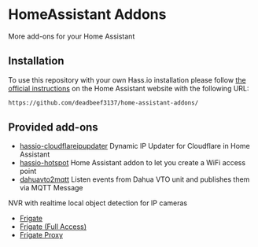 # HomeAssistant Addons

More add-ons for your Home Assistant

## Installation

To use this repository with your own Hass.io installation please follow [the official instructions](https://www.home-assistant.io/hassio/installing_third_party_addons/) on the Home Assistant website with the following URL:

```txt
https://github.com/deadbeef3137/home-assistant-addons/
```

## Provided add-ons

- [hassio-cloudflareipupdater](https://github.com/deadbeef3137/home-assistant-addons/tree/main/hassio_cloudflareipupdater) Dynamic IP Updater for Cloudflare in Home Assistant
- [hassio-hotspot](https://github.com/deadbeef3137/home-assistant-addons/tree/main/hassio-hotspot) Home Assistant addon to let you create a WiFi access point
- [dahuavto2mqtt](https://github.com/deadbeef3137/home-assistant-addons/tree/main/dahuavto2mqtt) Listen events from Dahua VTO unit and publishes them via MQTT Message

NVR with realtime local object detection for IP cameras

- [Frigate](frigate/README.md)
- [Frigate (Full Access)](frigate_fa/README.md)
- [Frigate Proxy](frigate_proxy/README.md)
